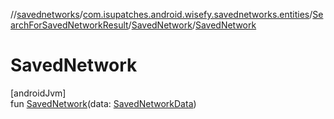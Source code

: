 //[savednetworks](../../../../index.md)/[com.isupatches.android.wisefy.savednetworks.entities](../../index.md)/[SearchForSavedNetworkResult](../index.md)/[SavedNetwork](index.md)/[SavedNetwork](-saved-network.md)

# SavedNetwork

[androidJvm]\
fun [SavedNetwork](-saved-network.md)(data: [SavedNetworkData](../../-saved-network-data/index.md))
